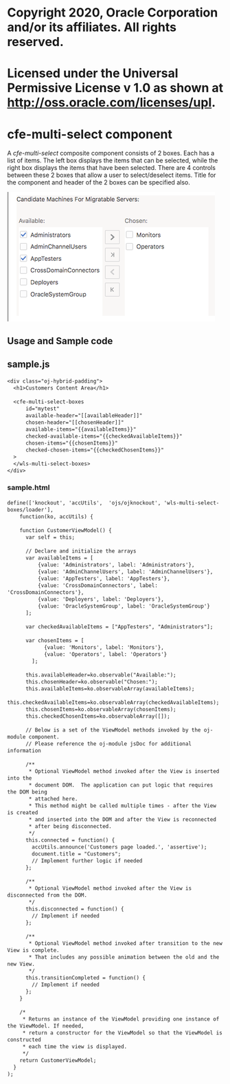 # Copyright 2020, Oracle Corporation and/or its affiliates.  All rights reserved.
# Licensed under the Universal Permissive License v 1.0 as shown at http://oss.oracle.com/licenses/upl.

# cfe-multi-select component

A _cfe-multi-select_ composite component consists of 2 boxes.  Each has a list of items.
The left box displays the items that can be selected, while the right box displays the items that have been selected.
There are 4 controls between these 2 boxes that allow a user to select/deselect items.
Title for the component and header of the 2 boxes can be specified also.

![](images/sample.png?raw=true "")

## Usage and Sample code

## sample.js
```
<div class="oj-hybrid-padding">
  <h1>Customers Content Area</h1>

  <cfe-multi-select-boxes
      id="mytest"
      available-header="[[availableHeader]]"
      chosen-header="[[chosenHeader]]"
      available-items="{{availableItems}}"
      checked-available-items="{{checkedAvailableItems}}"
      chosen-items="{{chosenItems}}"
      checked-chosen-items="{{checkedChosenItems}}"
  >
  </wls-multi-select-boxes>
</div>

```
### sample.html
```
define(['knockout', 'accUtils',  'ojs/ojknockout', 'wls-multi-select-boxes/loader'],
    function(ko, accUtils) {

    function CustomerViewModel() {
      var self = this;

      // Declare and initialize the arrays
      var availableItems = [
          {value: 'Administrators', label: 'Administrators'},
          {value: 'AdminChannelUsers', label: 'AdminChannelUsers'},
          {value: 'AppTesters', label: 'AppTesters'},
          {value: 'CrossDomainConnectors', label: 'CrossDomainConnectors'},
          {value: 'Deployers', label: 'Deployers'},
          {value: 'OracleSystemGroup', label: 'OracleSystemGroup'}
      ];

      var checkedAvailableItems = ["AppTesters", "Administrators"];

      var chosenItems = [
            {value: 'Monitors', label: 'Monitors'},
            {value: 'Operators', label: 'Operators'}
        ];

      this.availableHeader=ko.observable("Available:");
      this.chosenHeader=ko.observable("Chosen:");
      this.availableItems=ko.observableArray(availableItems);
      this.checkedAvailableItems=ko.observableArray(checkedAvailableItems);
      this.chosenItems=ko.observableArray(chosenItems);
      this.checkedChosenItems=ko.observableArray([]);

      // Below is a set of the ViewModel methods invoked by the oj-module component.
      // Please reference the oj-module jsDoc for additional information

      /**
       * Optional ViewModel method invoked after the View is inserted into the
       * document DOM.  The application can put logic that requires the DOM being
       * attached here.
       * This method might be called multiple times - after the View is created
       * and inserted into the DOM and after the View is reconnected
       * after being disconnected.
       */
      this.connected = function() {
        accUtils.announce('Customers page loaded.', 'assertive');
        document.title = "Customers";
        // Implement further logic if needed
      };

      /**
       * Optional ViewModel method invoked after the View is disconnected from the DOM.
       */
      this.disconnected = function() {
        // Implement if needed
      };

      /**
       * Optional ViewModel method invoked after transition to the new View is complete.
       * That includes any possible animation between the old and the new View.
       */
      this.transitionCompleted = function() {
        // Implement if needed
      };
    }

    /*
     * Returns an instance of the ViewModel providing one instance of the ViewModel. If needed,
     * return a constructor for the ViewModel so that the ViewModel is constructed
     * each time the view is displayed.
     */
    return CustomerViewModel;
  }
);

```


